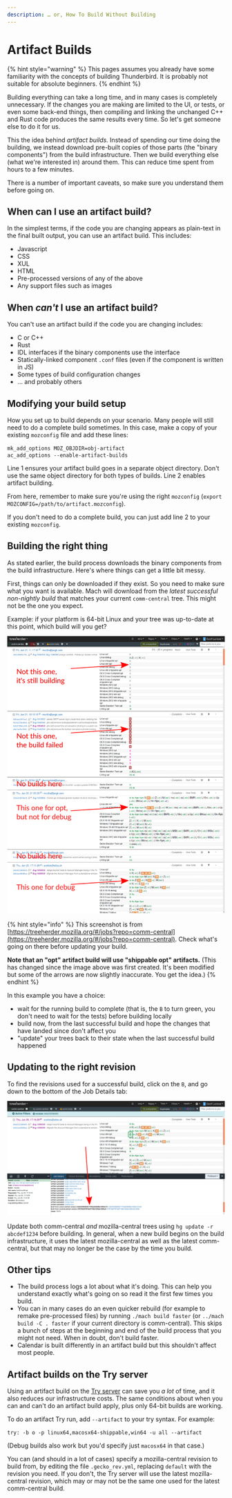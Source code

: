 ```yaml
---
description: … or, How To Build Without Building
---
```


# Artifact Builds

{% hint style="warning" %}
This pages assumes you already have some familiarity with the concepts of building Thunderbird. It is probably not suitable for absolute beginners.
{% endhint %}

Building everything can take a long time, and in many cases is completely unnecessary. If the changes you are making are limited to the UI, or tests, or even some back-end things, then compiling and linking the unchanged C++ and Rust code produces the same results every time. So let's get someone else to do it for us.

This the idea behind _artifact builds._ Instead of spending our time doing the building, we instead download pre-built copies of those parts (the "binary components") from the build infrastructure. Then we build everything else (what we're interested in) around them. This can reduce time spent from hours to a few minutes.

There is a number of important caveats, so make sure you understand them before going on.

## When can I use an artifact build?

In the simplest terms, if the code you are changing appears as plain-text in the final built output, you can use an artifact build. This includes:

* Javascript
* CSS
* XUL
* HTML
* Pre-processed versions of any of the above
* Any support files such as images

## When _can't_ I use an artifact build?

You can't use an artifact build if the code you are changing includes:

* C or C++
* Rust
* IDL interfaces if the binary components use the interface
* Statically-linked component `.conf` files (even if the component is written in JS)
* Some types of build configuration changes
* … and probably others

## Modifying your build setup

How you set up to build depends on your scenario. Many people will still need to do a complete build sometimes. In this case, make a copy of your existing `mozconfig` file and add these lines:

```
mk_add_options MOZ_OBJDIR=obj-artifact
ac_add_options --enable-artifact-builds
```

Line 1 ensures your artifact build goes in a separate object directory. Don't use the same object directory for both types of builds. Line 2 enables artifact building.

From here, remember to make sure you're using the right `mozconfig` (`export MOZCONFIG=/path/to/artifact.mozconfig`).

If you don't need to do a complete build, you can just add line 2 to your existing `mozconfig`.

## Building the right thing

As stated earlier, the build process downloads the binary components from the build infrastructure. Here's where things can get a little bit messy.

First, things can only be downloaded if they exist. So you need to make sure what you want is available. Mach will download from the _latest successful non-nightly build_ that matches your current `comm-central` tree. This might not be the one you expect.

Example: if your platform is 64-bit Linux and your tree was up-to-date at this point, which build will you get?

![](<../../.gitbook/assets/which artifact build.svg.png>)

{% hint style="info" %}
This screenshot is from [https://treeherder.mozilla.org/#/jobs?repo=comm-central](https://treeherder.mozilla.org/#/jobs?repo=comm-central). Check what's going on there before updating your build.

**Note that an "opt" artifact build will use "shippable opt" artifacts.** (This has changed since the image above was first created. It's been modified but some of the arrows are now slightly inaccurate. You get the idea.)
{% endhint %}

In this example you have a choice:

* wait for the running build to complete (that is, the `B` to turn green, you don't need to wait for the tests) before building locally
* build now, from the last successful build and hope the changes that have landed since don't affect you
* "update" your trees back to their state when the last successful build happened

## Updating to the right revision

To find the revisions used for a successful build, click on the `B`, and go down to the bottom of the Job Details tab:

![](<../../.gitbook/assets/build details.svg.png>)

Update both comm-central _and_ mozilla-central trees using `hg update -r abcdef1234` before building. In general, when a new build begins on the build infrastructure, it uses the latest mozilla-central as well as the latest comm-central, but that may no longer be the case by the time you build.

## Other tips

* The build process logs a lot about what it's doing. This can help you understand exactly what's going on so read it the first few times you build.
* You can in many cases do an even quicker rebuild (for example to remake pre-processed files) by running `./mach build faster` (or `../mach build -C . faster` if your current directory is comm-central). This skips a bunch of steps at the beginning and end of the build process that you might not need. When in doubt, don't build faster.
* Calendar is built differently in an artifact build but this shouldn't affect most people.

## Artifact builds on the Try server

Using an artifact build on the [Try server](https://developer.thunderbird.net/thunderbird-development/fixing-a-bug/try-server) can save you _a lot_ of time, and it also reduces our infrastructure costs. The same conditions about when you can and can't do an artifact build apply, plus only 64-bit builds are working.

To do an artifact Try run, add `--artifact` to your try syntax. For example:

```
try: -b o -p linux64,macosx64-shippable,win64 -u all --artifact
```

(Debug builds also work but you'd specify just `macosx64` in that case.)

You can (and should in a lot of cases) specify a mozilla-central revision to build from, by editing the file `.gecko_rev.yml`, replacing `default` with the revision you need. If you don't, the Try server will use the latest mozilla-central revision, which may or may not be the same one used for the latest comm-central build.
